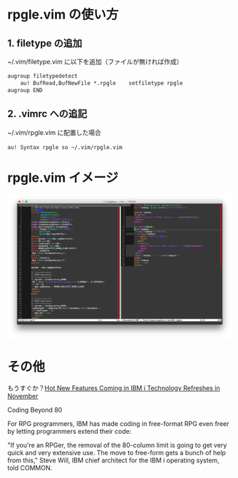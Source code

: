# rpgle.vim の使い方
## 1. filetype の追加
~/.vim/filetype.vim に以下を追加（ファイルが無ければ作成）
  
    augroup filetypedetect
    	au! BufRead,BufNewFile *.rpgle    setfiletype rpgle
    augroup END

## 2. .vimrc への追記
~/.vim/rpgle.vim に配置した場合
  
`au! Syntax rpgle so ~/.vim/rpgle.vim`
  
# rpgle.vim イメージ
![rpgleimage](https://github.com/maokit/ibmi-rpgle-alfree-vim/blob/master/RpgleImage.png)

# その他
もうすぐか？[Hot New Features Coming in IBM i Technology Refreshes in November][1]
  
[1]:https://connection.common.org/blogs/news/entry/hot_new_features_coming_in_ibm_i_technology_refreshes_in_november?lang=ja "COMMON"

Coding Beyond 80
 
For RPG programmers, IBM has made coding in free-format RPG even freer by letting programmers extend their code: 
 
"If you're an RPGer, the removal of the 80-column limit is going to get very quick and very extensive use. The move to free-form gets a bunch of help from this," Steve Will, IBM chief architect for the IBM i operating system, told COMMON. 
